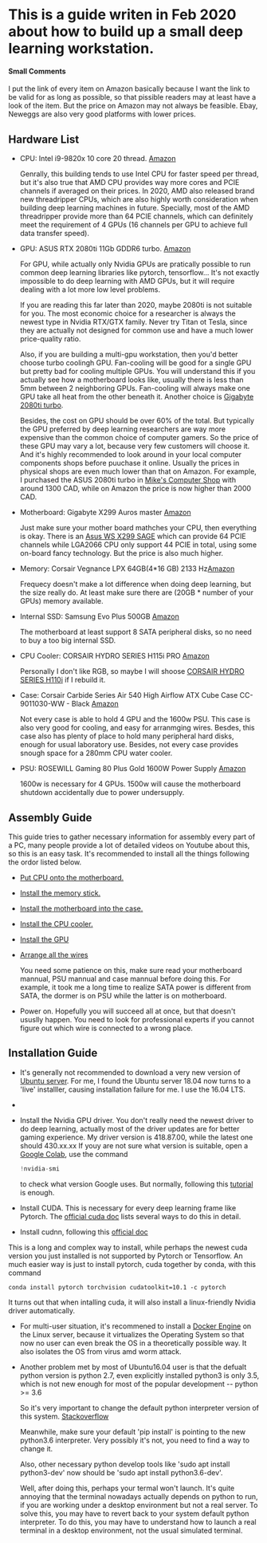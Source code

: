 # This is a guide writen in Feb 2020 about how to build up a small deep learning workstation.

#### Small Comments

I put the link of every item on Amazon basically because I want the link to be valid for as long as possible, so that pissible readers may at least have a look of the item. But the price on Amazon may not always be feasible. Ebay, Neweggs are also very good platforms with lower prices.
## Hardware List
* CPU: Intel i9-9820x 10 core 20 thread. [Amazon](https://www.amazon.ca/Intel-i9-9820X-Processor-Unlocked-Processors/dp/B07KCCH7JL/ref=sr_1_1?keywords=9820x&qid=1581821067&sr=8-1)
  
  Genrally, this building tends to use Intel CPU for faster speed per thread, but it's also true that AMD CPU provides way more cores and PCIE channels if averaged on their prices. In 2020, AMD also released brand new threadripper CPUs, which are also highly worth consideration when building deep learning machines in future. Specially, most of the AMD threadripper provide more than 64 PCIE channels, which can definitely meet the requirement of 4 GPUs (16 channels per GPU to achieve full data transfer speed).

* GPU: ASUS RTX 2080ti 11Gb GDDR6 turbo. [Amazon](https://www.amazon.ca/GeForce%C2%AE-Turbo-Type-C-Graphics-TURBO-RTX2080TI-11G/dp/B07GK2LWDL/ref=sr_1_1?keywords=2080ti+turbo&qid=1581822891&sr=8-1)
  
  For GPU, while actually only Nvidia GPUs are pratically possible to run common deep learning libraries like pytorch, tensorflow... It's not exactly impossible to do deep learning with AMD GPUs, but it will require dealing with a lot more low level problems.

  If you are reading this far later than 2020, maybe 2080ti is not suitable for you. The most economic choice for a researcher is always the newest type in Nvidia RTX/GTX family. Never try Titan ot Tesla, since they are actually not designed for common use and have a much lower price-quality ratio.

  Also, if you are building a multi-gpu workstation, then you'd better choose turbo coolingh GPU. Fan-cooling will be good for a single GPU but pretty bad for cooling multiple GPUs. You will understand this if you actually see how a motherboard looks like, usually there is less than 5mm between 2 neighboring GPUs. Fan-cooling will always make one GPU take all heat from the other beneath it. Another choice is [Gigabyte 2080ti turbo](https://www.gigabyte.com/ca/Graphics-Card/GV-N208TTURBO-11GC-rev-10#kf).

  Besides, the cost on GPU should be over 60% of the total. But typically the GPU preferred by deep learning researchers are way more expensive than the common choice of computer gamers. So the price of these GPU may vary a lot, because very few customers will choose it. And it's highly recommended to look around in your local computer components shops before puuchase it online. Usually the prices in physical shops are even much lower than that on Amazon. For example, I purchased the ASUS 2080ti turbo in [Mike's Computer Shop](https://mikescomputershop.com/) with around 1300 CAD, while on Amazon the price is now higher than 2000 CAD.

* Motherboard: Gigabyte X299 Auros master [Amazon](https://www.amazon.ca/GIGABYTE-X299-AORUS-Master-Motherboards/dp/B07KZGRCV3/ref=sr_1_5?keywords=auros+master&qid=1581823394&sr=8-5)
  
  Just make sure your mother board mathches your CPU, then everything is okay. There is an [Asus WS X299 SAGE](https://www.amazon.ca/Asus-X299-SAGE-Workstation-Motherboard/dp/B07GKZ5NRB/ref=sr_1_1?keywords=motherboard+x299+sage&qid=1581823480&sr=8-1) which can provide 64 PCIE channels while LGA2066 CPU only support 44 PCIE in total, using some on-board fancy technology. But the price is also much higher. 
* Memory: Corsair Vegnance LPX 64GB(4*16 GB) 2133 Hz[Amazon](https://www.amazon.ca/Corsair-Vengeance-288-Pin-Memory-CMK32GX4M2B3200C16/dp/B0196QNBU4/ref=sr_1_3?keywords=corsair%2Bvengeance%2Blpx%2B32gb&qid=1581825095&sr=8-3&th=1)
  
  Frequecy doesn't make a lot difference when doing deep learning, but the size really do. At least make sure there are (20GB * number of your GPUs) memory available.

* Internal SSD: Samsung Evo Plus 500GB [Amazon](https://www.amazon.ca/Samsung-970-EVO-Plus-MZ-V7S500B/dp/B07M7Q21N7/ref=sr_1_1?keywords=samsung+evo+plus&qid=1581825281&sr=8-1)
  
  The motherboard at least support 8 SATA peripheral disks, so no need to buy a too big internal SSD.
* CPU Cooler: CORSAIR HYDRO SERIES H115i PRO [Amazon](https://www.amazon.ca/CORSAIR-Radiator-Advanced-Lighting-Software/dp/B077G3C6HH/ref=sr_1_1_sspa?keywords=corsair+cooler+h115i+pro&qid=1581827696&sr=8-1-spons&psc=1&spLa=ZW5jcnlwdGVkUXVhbGlmaWVyPUEzOTJQT1FMR1VHUk8wJmVuY3J5cHRlZElkPUEwMDMwMjk0MUFWNExBOVVKQ1ZGNyZlbmNyeXB0ZWRBZElkPUEwODUxNjg3MlZPVjhPWFQ1SDlFOCZ3aWRnZXROYW1lPXNwX2F0ZiZhY3Rpb249Y2xpY2tSZWRpcmVjdCZkb05vdExvZ0NsaWNrPXRydWU=)
  
  Personally I don't like RGB, so maybe I will shoose [CORSAIR HYDRO SERIES H110i](https://www.amazon.ca/CORSAIR-Radiator-Advanced-Lighting-Software/dp/B019955W7C/ref=sr_1_1_sspa?keywords=corsair%2Bcooler%2Bh115i%2Bpro&qid=1581827696&sr=8-1-spons&spLa=ZW5jcnlwdGVkUXVhbGlmaWVyPUEzOTJQT1FMR1VHUk8wJmVuY3J5cHRlZElkPUEwMDMwMjk0MUFWNExBOVVKQ1ZGNyZlbmNyeXB0ZWRBZElkPUEwODUxNjg3MlZPVjhPWFQ1SDlFOCZ3aWRnZXROYW1lPXNwX2F0ZiZhY3Rpb249Y2xpY2tSZWRpcmVjdCZkb05vdExvZ0NsaWNrPXRydWU&th=1) if I rebuild it.

* Case: Corsair Carbide Series Air 540 High Airflow ATX Cube Case CC-9011030-WW - Black [Amazon](https://www.amazon.ca/Corsair-Carbide-High-Airflow-CC-9011030-WW/dp/B00D6GINF4/ref=sr_1_8?crid=28BM1OFBFX3CN&keywords=corsair+atx+case&qid=1581829077&sprefix=corsair+ATX%2Caps%2C205&sr=8-8)
  
  Not every case is able to hold 4 GPU and the 1600w PSU. This case is also very good for cooling, and easy for arranmging wires. Besdes, this case also has plenty of place to hold many peripheral hard disks, enough for usual laboratory use. Besides, not every case provides snough space for a 280mm CPU water cooler.
* PSU: ROSEWILL Gaming 80 Plus Gold 1600W Power Supply [Amazon](https://www.amazon.ca/ROSEWILL-HERCULES-Certified-Extra-long-CrossFire/dp/B00PCLGZOC/ref=sr_1_7?keywords=power+1600w&qid=1581829211&sr=8-7)
  
  1600w is necessary for 4 GPUs. 1500w will cause the motherboard shutdown accidentally due to power undersupply.

## Assembly Guide
This guide tries to gather necessary information for assembly every part of a PC, many people provide a lot of detailed videos on Youtube about this, so this is an easy task. It's recommended to install all the things following the ordor listed below.
* [Put CPU onto the motherboard.](https://www.youtube.com/watch?v=_zojIW-2DD8)
* [Install the memory stick.](https://www.youtube.com/watch?v=v3J9VtWMEE8) 
* [Install the motherboard into the case.](https://www.youtube.com/watch?v=oI4TZGLxy78)
* [Install the CPU cooler.](https://www.youtube.com/watch?v=UWt22EV8m3Q)
* [Install the GPU](https://www.youtube.com/watch?v=HoLv2s23mMQ)
* [Arrange all the wires](https://www.youtube.com/watch?v=UixqA7Exk_I)
  
  You need some patience on this, make sure read your motherboard mannual, PSU mannual and case mannual before doing this. For example, it took me a long time to realize SATA power is different from SATA, the dormer is on PSU while the latter is on motherboard.
* Power on. Hopefully you will succeed all at once, but that doesn't ususlly happen. You need to look for professional experts if you cannot figure out which wire is connected to a wrong place.  

## Installation Guide
* It's generally not recommended to download a very new version of [Ubuntu server](https://ubuntu.com/download/server). For me, I found the Ubuntu server 18.04 now turns to a 'live' installler, causing installation failure for me. I use the 16.04 LTS.
* 
* Install the Nvidia GPU driver. You don't really need the newest driver to do deep learning, actually most of the driver updates are for better gaming experience. My driver version is 418.87.00, while the latest one should 430.xx.xx If youy are not sure what version is suitable, open a [Google Colab](https://colab.research.google.com/), use the command 

  ```python
  !nvidia-smi
  ```
  to check what version Google uses. But normally, following this [tutorial](https://www.linuxbabe.com/ubuntu/install-nvidia-driver-ubuntu-18-04) is enough. 
* Install CUDA. This is necessary for every deep learning frame like Pytorch. The [official cuda doc](https://docs.nvidia.com/cuda/cuda-installation-guide-linux/index.html) lists several ways to do this in detail.
* Install cudnn, following this [official doc](https://docs.nvidia.com/deeplearning/sdk/cudnn-install/index.html)

This is a long and complex way to install, while perhaps the newest cuda version you just installed is not supported by Pytorch or Tensorflow. An much easier way is just to install pytorch, cuda together by conda, with this command
```shell
conda install pytorch torchvision cudatoolkit=10.1 -c pytorch
```  
It turns out that when intalling cuda, it will also install a linux-friendly Nvidia driver automatically.

* For multi-user situation, it's recommened to install a [Docker Engine](https://docs.docker.com/install/linux/docker-ce/ubuntu/) on the Linux server, because it virtualizes the Operating System so that now no user can even break the OS in a theoretically possible way. It also isolates the OS from virus amd worm attack.
* Another problem met by most of Ubuntu16.04 user is that the defualt python version is python 2.7, even explicitly installed python3 is only 3.5, which is not new enough for most of the popular development -- python >= 3.6

  So it's very important to change the default python interpreter version of this system. [Stackoverflow](https://stackoverflow.com/questions/43621584/why-cant-i-install-python3-6-dev-on-ubuntu16-04)

  Meanwhile, make sure your default 'pip install' is pointing to the new python3.6 interpreter. Very possibly it's not, you need to find a way to change it.

  Also, other necessary python develop tools like 'sudo apt install python3-dev' now should be 'sudo apt install python3.6-dev'.

  Well, after doing this, perhaps your termal won't launch. It's quite annoying that the terminal nowadays actually depends on python to run, if you are working under a desktop environment but not a real server. To solve this, you may have to revert back to your system default python interpreter. To do this, you may have to understand how to launch a real terminal in a desktop environment, not the usual simulated terminal.
    